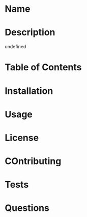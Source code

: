 # Name
# Description
undefined

# Table of Contents

# Installation

# Usage

# License

# COntributing

# Tests

# Questions

  